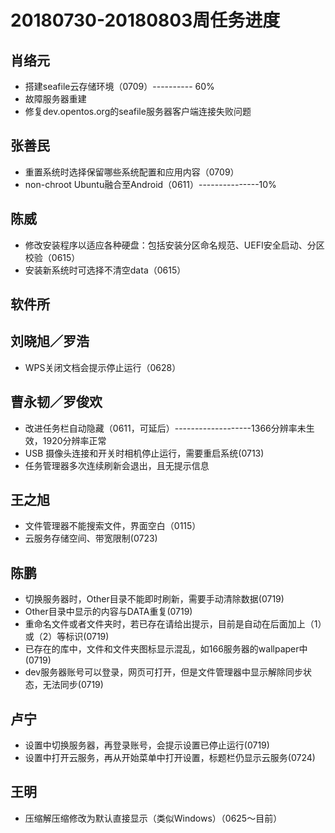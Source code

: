 # 20180730-20180803周任务进度

## 肖络元
- 搭建seafile云存储环境（0709）---------- 60%
- 故障服务器重建
- 修复dev.opentos.org的seafile服务器客户端连接失败问题

## 张善民
- 重置系统时选择保留哪些系统配置和应用内容（0709）
- non-chroot Ubuntu融合至Android（0611）---------------10%

## 陈威
- 修改安装程序以适应各种硬盘：包括安装分区命名规范、UEFI安全启动、分区校验（0615）
- 安装新系统时可选择不清空data（0615）

## 软件所

## 刘晓旭／罗浩
- WPS关闭文档会提示停止运行（0628）

## 曹永韧／罗俊欢
- 改进任务栏自动隐藏（0611，可延后）-------------------1366分辨率未生效，1920分辨率正常
- USB 摄像头连接和开关时相机停止运行，需要重启系统(0713)
- 任务管理器多次连续刷新会退出，且无提示信息

## 王之旭
- 文件管理器不能搜索文件，界面空白（0115）
- 云服务存储空间、带宽限制(0723)

## 陈鹏
- 切换服务器时，Other目录不能即时刷新，需要手动清除数据(0719)
- Other目录中显示的内容与DATA重复(0719)
- 重命名文件或者文件夹时，若已存在请给出提示，目前是自动在后面加上（1）或（2）等标识(0719)
- 已存在的库中，文件和文件夹图标显示混乱，如166服务器的wallpaper中(0719)
- dev服务器账号可以登录，网页可打开，但是文件管理器中显示解除同步状态，无法同步(0719)

## 卢宁
- 设置中切换服务器，再登录账号，会提示设置已停止运行(0719)
- 设置中打开云服务，再从开始菜单中打开设置，标题栏仍显示云服务(0724)

## 王明
- 压缩解压缩修改为默认直接显示（类似Windows）（0625～目前）
